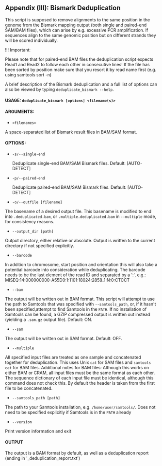 ## Appendix (III): Bismark Deduplication

This script is supposed to remove alignments to the same position in the genome from the Bismark mapping output (both single and paired-end SAM/BAM files), which can arise by e.g. excessive PCR amplification. If sequences align to the same genomic position but on different strands they will be scored individually.

!!! Important:

  Please note that for paired-end BAM files the deduplication script expects Read1 and Read2 to follow each other in consecutive lines! If the file has been sorted by position make sure that you resort it by read name first (e.g. using samtools sort -n)

A brief description of the Bismark deduplication and a full list of options can also be viewed by typing `deduplicate_bismark --help`.

#### USAGE: `deduplicate_bismark [options] <filename(s)>`

#### ARGUMENTS:

- `<filenames>`

A space-separated list of Bismark result files in BAM/SAM format.


#### OPTIONS:

- `-s/--single-end`

  Deduplicate single-end BAM/SAM Bismark files. Default: [AUTO-DETECT]

- `-p/--paired-end`

  Deduplicate paired-end BAM/SAM Bismark files. Default: [AUTO-DETECT]

- `-o/--outfile [filename]`

The basename of a desired output file. This basename is modified to end into `.deduplicated.bam`, or `.multiple.deduplicated.bam` in `--multiple` mode, for consistency reasons.

- `--output_dir [path]`

Output directory, either relative or absolute. Output is written to the current directory if not specified explicitly.

- `--barcode`

In addition to chromosome, start position and orientation this will also take a potential barcode into consideration while deduplicating. The barcode needs to be the last element of the read ID and separated by a ':', e.g.: MISEQ:14:000000000-A55D0:1:1101:18024:2858_1:N:0:CTCCT

- `--bam`

The output will be written out in BAM format. This script will attempt to use the path to Samtools that was specified with `--samtools_path`, or, if it hasn't been specified,attempt to find Samtools in the `PATH`. If no installation of Samtools can be found, a GZIP compressed output is written out instead (yielding a `.sam.gz` output file). Default: ON.

- `--sam`

The output will be written out in SAM format. Default: OFF.

- `--multiple`

All specified input files are treated as one sample and concatenated together for deduplication. This uses Unix `cat` for SAM files and `samtools cat` for BAM files. Additional notes for BAM files:	Although this works on either BAM or CRAM, all input files must be the same format as each other. The sequence dictionary of each input file must be identical, although this command does not check this. By default the header is taken from the first file to be concatenated.

- `--samtools_path [path]`

The path to your Samtools installation, e.g. `/home/user/samtools/`. Does not need to be specified explicitly if Samtools is in the `PATH` already

- `--version`

Print version information and exit


#### OUTPUT

The output is a BAM format by default, as well as a deduplication report (ending in '_deduplication_report.txt') 

